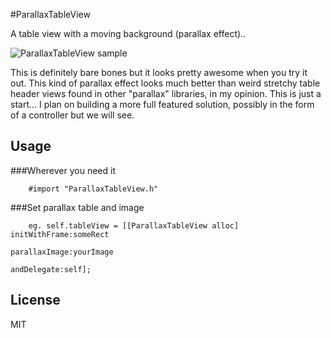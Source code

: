 #ParallaxTableView

A table view with a moving background (parallax effect).. 

![ParallaxTableView sample](https://dl.dropbox.com/s/arujryzugb9mlfb/parallaxdemo.gif "ParallaxTableView in action")

This is definitely bare bones but it looks pretty awesome when you try it out. This kind of parallax effect looks much better than weird stretchy table header views found in other "parallax" libraries, in my opinion. This is just a start... I plan on building a more full featured solution, possibly in the form of a controller but we will see.

## Usage

###Wherever you need it
```objc
    #import "ParallaxTableView.h"
```
###Set parallax table and image
```objc
    eg. self.tableView = [[ParallaxTableView alloc] initWithFrame:someRect
                                                   parallaxImage:yourImage
                                                     andDelegate:self];     
```
## License

MIT
